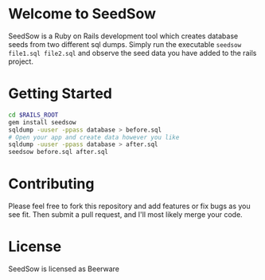 # Welcome to SeedSow

SeedSow is a Ruby on Rails development tool which creates database seeds from
two different sql dumps. Simply run the executable `seedsow file1.sql file2.sql`
and observe the seed data you have added to the rails project.

# Getting Started

```sh
cd $RAILS_ROOT
gem install seedsow
sqldump -uuser -ppass database > before.sql
# Open your app and create data however you like
sqldump -uuser -ppass database > after.sql
seedsow before.sql after.sql
```

# Contributing

Please feel free to fork this repository and add features or fix bugs as you see
fit. Then submit a pull request, and I'll most likely merge your code.

# License
SeedSow is licensed as Beerware
